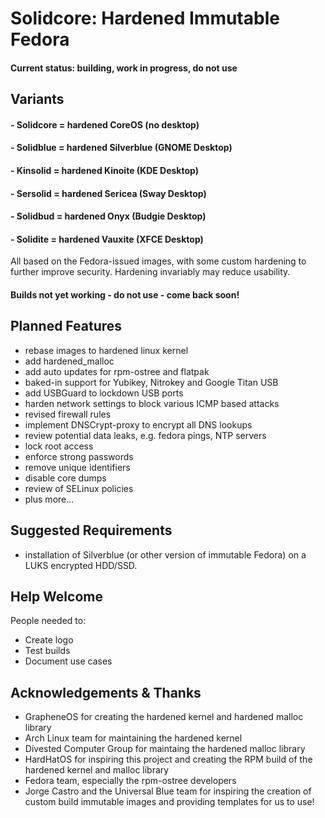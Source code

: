 # Solidcore: Hardened Immutable Fedora
#### Current status: building, work in progress, do not use

## Variants
#### - Solidcore = hardened CoreOS (no desktop)
#### - Solidblue = hardened Silverblue (GNOME Desktop)
#### - Kinsolid = hardened Kinoite (KDE Desktop)
#### - Sersolid = hardened Sericea (Sway Desktop)
#### - Solidbud = hardened Onyx (Budgie Desktop)
#### - Solidite = hardened Vauxite (XFCE Desktop)



All based on the Fedora-issued images, with some custom hardening to further improve security. Hardening invariably may reduce usability.

#### Builds not yet working - do not use - come back soon!



## Planned Features
- rebase images to hardened linux kernel
- add hardened_malloc
- add auto updates for rpm-ostree and flatpak
- baked-in support for Yubikey, Nitrokey and Google Titan USB
- add USBGuard to lockdown USB ports
- harden network settings to block various ICMP based attacks
- revised firewall rules
- implement DNSCrypt-proxy to encrypt all DNS lookups
- review potential data leaks, e.g. fedora pings, NTP servers
- lock root access
- enforce strong passwords
- remove unique identifiers
- disable core dumps
- review of SELinux policies
- plus more...



## Suggested Requirements
- installation of Silverblue (or other version of immutable Fedora) on a LUKS encrypted HDD/SSD.



## Help Welcome
People needed to:
- Create logo
- Test builds
- Document use cases



## Acknowledgements & Thanks
- GrapheneOS for creating the hardened kernel and hardened malloc library
- Arch Linux team for maintaining the hardened kernel
- Divested Computer Group for maintaing the hardened malloc library
- HardHatOS for inspiring this project and creating the RPM build of the hardened kernel and malloc library
- Fedora team, especially the rpm-ostree developers
- Jorge Castro and the Universal Blue team for inspiring the creation of custom build immutable images and providing templates for us to use!
